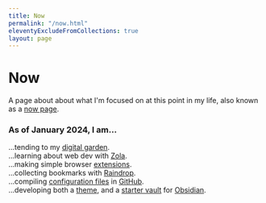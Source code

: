 ```yaml
---
title: Now
permalink: "/now.html"
eleventyExcludeFromCollections: true
layout: page
---
```


# Now

A page about about what I'm focused on at this point in my life, also known as a [now page](https://nownownow.com/about).

### As of January 2024, I am…

…tending to my [digital garden](https://forgetfulnotes.com/).  
…learning about web dev with [Zola](https://www.getzola.org/).  
…making simple browser [extensions](https://addons.mozilla.org/en-US/firefox/user/17772574/).  
…collecting bookmarks with [Raindrop](https://raindrop.io/SemanticData).  
…compiling [configuration files](https://github.com/semanticdata/dotfiles) in [GitHub](https://github.com/).  
…developing both a [theme](https://github.com/semanticdata/obsidian-sample-theme), and a [starter vault](https://github.com/semanticdata/obsidian-starter-vault) for [Obsidian](https://obsidian.md/).
